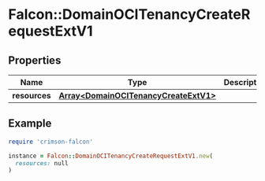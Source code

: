 # Falcon::DomainOCITenancyCreateRequestExtV1

## Properties

| Name | Type | Description | Notes |
| ---- | ---- | ----------- | ----- |
| **resources** | [**Array&lt;DomainOCITenancyCreateExtV1&gt;**](DomainOCITenancyCreateExtV1.md) |  |  |

## Example

```ruby
require 'crimson-falcon'

instance = Falcon::DomainOCITenancyCreateRequestExtV1.new(
  resources: null
)
```

